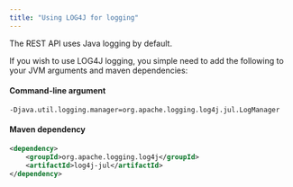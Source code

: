 ```yaml
---
title: "Using LOG4J for logging"
---
```


The REST API uses Java logging by default.

If you wish to use LOG4J logging, you simple need to add the following to your JVM arguments and maven dependencies:

#### Command-line argument

```text
-Djava.util.logging.manager=org.apache.logging.log4j.jul.LogManager
```

#### Maven dependency

```xml
<dependency>
    <groupId>org.apache.logging.log4j</groupId>
    <artifactId>log4j-jul</artifactId>
</dependency>
```
